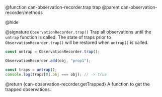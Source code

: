 @function can-observation-recorder.trap trap
@parent can-observation-recorder/methods

@hide

@signature `ObservationRecorder.trap()`
Trap all observations until the `untrap` function is called. The state of
traps prior to `ObservationRecorder.trap()` will be restored when `untrap()` is called.

```js
const untrap = ObservationRecorder.trap();

ObservationRecorder.add(obj, "prop1");

const traps = untrap();
console.log(traps[0].obj === obj); // -> true
```

@return {can-observation-recorder.getTrapped} A function to get the trapped observations.
